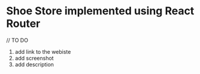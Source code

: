 # Shoe Store implemented using React Router

// TO DO
1. add link to the webiste
2. add screenshot
3. add description